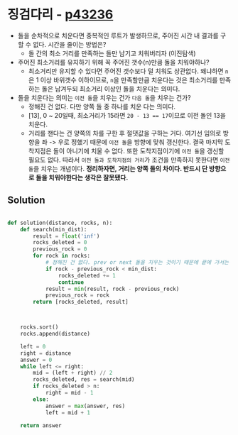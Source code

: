 # 징검다리 - [p43236](https://school.programmers.co.kr/learn/courses/30/lessons/43236)

- 돌을 순차적으로 치운다면 중복적인 루트가 발생하므로, 주어진 시간 내 결과를 구할 수 없다. 시간을 줄이는 방법은?
    - 돌 간의 최소 거리를 만족하는 돌만 남기고 치워버리자 (이진탐색) 
- 주어진 최소거리를 유지하기 위해 꼭 주어진 갯수(n)만큼 돌을 치워야하나? 
    - 최소거리만 유지할 수 있다면 주어진 갯수보다 덜 치워도 상관없다. 왜냐하면 `n`은 1 이상 바위갯수 이하이므로, `n`을 만족할만큼 치운다는 것은 최소거리를 만족하는 돌은 남겨두되 최소거리 이상인 돌을 치운다는 의미다. 
- 돌을 치운다는 의미는 `이전 돌`을 치우는 건가 `다음 돌`을 치우는 건가?
    - 정해진 건 없다. 다만 양쪽 돌 중 하나를 치운 다는 의미다. 
    - [13], 0 ~ 20일때, 최소거리가 15라면 `20 - 13 == 17`이므로 이전 돌인 13을 치운다.
    - 거리를 잰다는 건 양쪽의 차를 구한 후 절댓값을 구하는 거다. 여기선 임의로 방향을 좌 -> 우로 정했기 때문에 `이전 돌`을 방향에 맞춰 갱신한다. 결국 마지막 도착지점은 돌이 아니기에 치울 수 없다. 또한 도착지점이기에 `이전 돌`을 갱신할 필요도 없다. 따라서 `이전 돌과 도착지점의 거리`가 조건을 만족하지 못한다면 `이전 돌`을 치우는 개념이다. **정리하자면, 거리는 양쪽 돌의 차이다. 반드시 단 방향으로 돌을 치워야한다는 생각은 잘못됐다.** 

## Solution

```python

def solution(distance, rocks, n):
    def search(min_dist):
        result = float('inf')
        rocks_deleted = 0
        previous_rock = 0
        for rock in rocks:
            # 정해진 건 없다. prev or next 돌을 치우는 것이기 때문에 끝에 가서는 previous_rock을 치운다
            if rock - previous_rock < min_dist:
                rocks_deleted += 1
                continue
            result = min(result, rock - previous_rock)
            previous_rock = rock
        return [rocks_deleted, result]



    rocks.sort()
    rocks.append(distance)

    left = 0
    right = distance
    answer = 0
    while left <= right:
        mid = (left + right) // 2
        rocks_deleted, res = search(mid)
        if rocks_deleted > n:
            right = mid - 1
        else:
            answer = max(answer, res)
            left = mid + 1

    return answer


```


